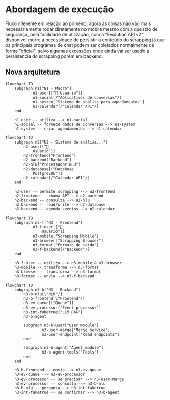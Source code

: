 # Abordagem de execução

Fluxo diferente em relação ao primeiro, agora as coisas não vão mais necessáriamente rodar diretamente no mobile mesmo com a questão de segurança, pela facilidade de utilização, com a "Evolution API v2" disponível morre a necessidade de persistir o conteúdo do scrapping já que os principais programas de chat podem ser coletados normalmente de forma "oficial", salvo algumas excessões onde ainda vai ser usado a persistencia do scrapping porém em backend.

## Nova arquitetura

```mermaid
flowchart TD
    subgraph n1["N1 - Macro"]
            n1-user[["👤 Usuário"]]
            n1-social[/"Aplicativos de conversas"/]
            n1-system["Sistema de análise para agendamentos"]
            n1-calendar[/"Calendar API"/]
    end

    n1-user -- utiliza --> n1-social
    n1-social -- fornece dados de conversas --> n1-system
    n1-system -- criar agendamentos --> n1-calendar
```

```mermaid
flowchart TD
    subgraph n2["N2 - Sistema de análise..."]
        n2-user[["👤 
            Usuário"]]
        n2-frontend["Frontend"]
        n2-backend["Backend"]
        n2-nlu["Processador NLU"]
        n2-database[("Database
            PostgreSQL")]
        n2-calendar[/"Calendar API"/]
    end

    n2-user -- permite scrapping --> n2-frontend
    n2-frontend -- chama API --> n2-backend
    n2-backend -- consulta --> n2-nlu
    n2-backend -- read/write --> n2-database
    n2-backend -- agenda eventos --> n2-calendar
```
```mermaid
flowchart TD
    subgraph n3-f["N3 - Frontend"]
            n3-f-user[["👤 
                Usuário"]]
            n3-mobile["Scrapping Mobile"]
            n3-browser["Scrapping Browser"]
            n3-format["Formato de saída"]
            n3-f-backend[\"Backend"/]
    end

    n3-f-user -- utiliza --> n3-mobile & n3-browser
    n3-mobile -- transforma --> n3-format
    n3-browser -- transforma --> n3-format
    n3-format -- envia --> n3-f-backend
```
```mermaid
flowchart TD
    subgraph n3-b["N3 - Backend"]
        n3-b-nlu[\"NLU"/]
        n3-b-frontend[\"Frontend"/]
        n3-ev-queue[["Queue"]]
        n3-ev-processor["Event processor"]
        n3-int-faketrue["LLM RAG"]
        n3-b-agent

        subgraph n3-b-user["User module"]
                n3-user-marge["Merge service"]
                n3-user-endpoint["Read endpoints"]
        end

        subgraph n3-b-agent["Agent module"]
                n3-b-agent-tools["Tools"]
        end
    end

    n3-b-frontend -- envia --> n3-ev-queue
    n3-ev-queue --> n3-ev-processor
    n3-ev-processor -- se precisar --> n3-user-marge
    n3-ev-processor -- consulta --> n3-b-nlu
    n3-b-nlu -- pergunta --> n3-int-faketrue
    n3-int-faketrue -- se confirmar --> n3-b-agent
```